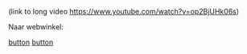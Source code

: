 (link to long video https://www.youtube.com/watch?v=op2BjUHk06s)

Naar webwinkel:

[button](bol.com)
[button](amazon)
